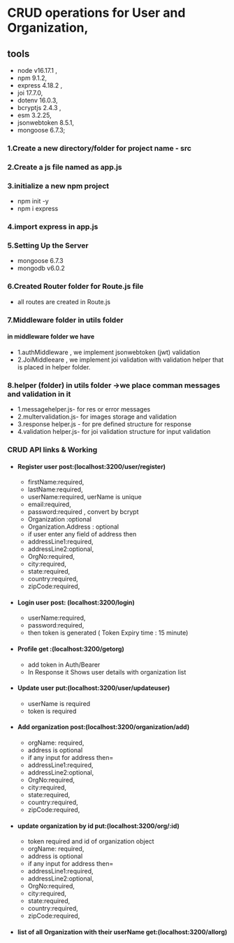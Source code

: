 # CRUD operations for User and Organization,
##  tools  
* node v16.17.1 ,
* npm 9.1.2,
* express 4.18.2 ,
* joi 17.7.0,
* dotenv 16.0.3,
* bcryptjs 2.4.3 ,
* esm 3.2.25,
* jsonwebtoken 8.5.1,
* mongoose 6.7.3;

### 1.Create a new directory/folder for project  name - src
### 2.Create a js file named as app.js
### 3.initialize a new npm project
* npm init -y  
* npm i express
### 4.import express in app.js 
### 5.Setting Up the Server
* mongoose 6.7.3
* mongodb v6.0.2
### 6.Created Router folder for Route.js file
* all routes are created in Route.js
### 7.Middleware folder in utils folder
#### in middleware folder we have 
* 1.authMiddleware , we implement jsonwebtoken (jwt) validation 
* 2.JoiMiddleeare , we implement joi validation with  validation helper that is placed in helper folder.
### 8.helper (folder) in utils folder ->we place comman messages and validation in it 
* 1.messagehelper.js- for res or error messages
* 2.multervalidation.js- for images storage and validation
* 3.response helper.js - for pre defined structure for response 
* 4.validation helper.js- for joi validation structure for input validation 
### CRUD API links & Working 
* #### Register user  post:(localhost:3200/user/register)
  * firstName:required,
  * lastName:required,
  * userName:required, uerName is unique 
  * email:required,
  * password:required , convert by  bcrypt
  * Organization :optional 
  * Organization.Address : optional
  * if user enter any field of address then
  * addressLine1:required, 
  * addressLine2:optional,
  * OrgNo:required,
  * city:required,
  * state:required,
  * country:required,
  * zipCode:required,
* #### Login user  post: (localhost:3200/login)
  * userName:required,
  * password:required,
  * then token is generated ( Token Expiry time : 15 minute)
* #### Profile  get :(localhost:3200/getorg)
  * add token in  Auth/Bearer 
  * In Response it Shows user  details with organization list 
* #### Update user   put:(localhost:3200/user/updateuser) 
  * userName is required 
  * token is required
* #### Add organization post:(localhost:3200/organization/add)
  * orgName: required,
  * address is optional 
  * if any input for address  then=
  * addressLine1:required, 
  * addressLine2:optional,
  * OrgNo:required,
  * city:required,
  * state:required,
  * country:required,
  * zipCode:required,
* #### update organization by id put:(localhost:3200/org/:id)
  * token required and id of organization object  
  * orgName: required,
  * address is optional 
  * if any input for address  then=
  * addressLine1:required, 
  * addressLine2:optional,
  * OrgNo:required,
  * city:required,
  * state:required,
  * country:required,
  * zipCode:required,
* #### list of all Organization with their userName  get:(localhost:3200/allorg)



  
